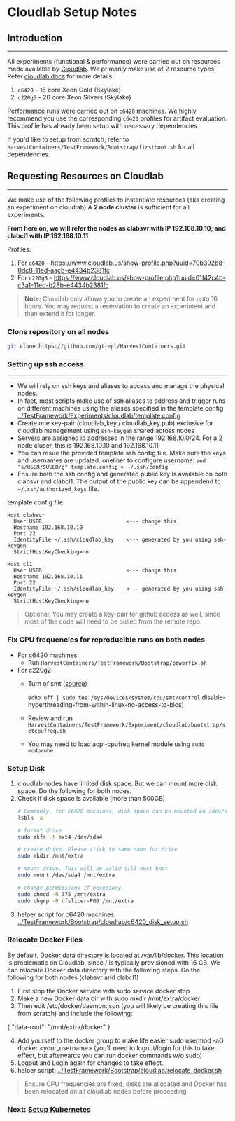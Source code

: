 # Cloudlab Setup Notes

## Introduction
---
All experiments (functional & performance) were carried out on resources made available by [Cloudlab](https://www.cloudlab.us).
We primarily make use of 2 resource types. Refer [cloudlab docs](http://docs.cloudlab.us/hardware.html) for more details:
1. `c6420` - 16 core Xeon Gold (Skylake)
2. `c220g5` - 20 core Xeon Silvers (Skylake)

Performance runs were carried out on `c6420` machines. We highly recommend you use the corresponding `c6420` profiles for artifact evaluation. This profile has already been setup with necessary dependencies.

If you'd like to setup from scratch, refer to `HarvestContainers/TestFramework/Bootstrap/firstboot.sh` for all dependencies.

## Requesting Resources on Cloudlab
---
We make use of the following profiles to instantiate resources (aka creating an experiment on cloudlab)
A **2 node cluster** is sufficient for all experiments. 

**From here on, we will refer the nodes as clabsvr with IP 192.168.10.10; and clabcl1 with IP 192.168.10.11**

Profiles:
1. For `c6420` - https://www.cloudlab.us/show-profile.php?uuid=70b392b8-0dc8-11ed-aacb-e4434b2381fc
2. For `c220g5` - https://www.cloudlab.us/show-profile.php?uuid=01f42c4b-c3a1-11ed-b28b-e4434b2381fc

>  **Note:** Cloudlab only allows you to create an experiment for upto 16 hours. You may request a reservation to create an experiment and then extend it for longer.


### Clone repository on all nodes

```bash
git clone https://github.com/gt-epl/HarvestContainers.git
```

### Setting up ssh access.
---
- We will rely on ssh keys and aliases to access and manage the physical nodes.
- In fact, most scripts make use of ssh aliases to address and trigger runs on different machines using the aliases specified in the template config [../TestFramework/Experiments/cloudlab/template.config](../TestFramework/Experiments/cloudlab/template.config)
- Create one key-pair (cloudlab_key / cloudlab_key.pub) exclusive for cloudlab management using `ssh-keygen` shared across nodes
- Servers are assigned ip addresses in the range 192.168.10.0/24. For a 2 node cluser, this is 192.168.10.10 and 192.168.10.11
- You can resue the provided template ssh config file. Make sure the keys and usernames are updated. oneliner to configure username: `sed "s/USER/$USER/g" template.config > ~/.ssh/config`
- Ensure both the ssh config and generated public key is available on both clabsvr and clabcl1. The output of the public key can be appendend to `~/.ssh/authorized_keys` file.

template config file:
```
Host clabsvr
  User USER                           <--- change this
  Hostname 192.168.10.10
  Port 22
  IdentityFile ~/.ssh/cloudlab_key    <--- generated by you using ssh-keygen
  StrictHostKeyChecking=no

Host cl1
  User USER                           <--- change this
  Hostname 192.168.10.11
  Port 22
  IdentityFile ~/.ssh/cloudlab_key    <--- generated by you using ssh-keygen
  StrictHostKeyChecking=no
```

> Optional: You may create a key-pair for github access as well, since most of the code will need to be pulled from the remote repo.

### Fix CPU frequencies for reproducible runs on both nodes
- For c6420 machines:
  - Run `HarvestContainers/TestFramework/Bootstrap/powerfix.sh`
- For c220g2:
  - Turn of smt ([source](https://serverfault.com/questions/235825/))
  
    `echo off | sudo tee /sys/devices/system/cpu/smt/control` disable-hyperthreading-from-within-linux-no-access-to-bios)
  - Review and run `HarvestContainers/TestFramework/Experiment/cloudlab/bootstrap/setcpufreq.sh`
  - You may need to load acpi-cpufreq kernel module using `sudo modprobe`

### Setup Disk
1. cloudlab nodes have limited disk space. But we can mount more disk space. Do the following for both nodes.
2. Check if disk space is available (more than 500GB)
    ```bash
    # Commonly, for c6420 machines, disk space can be mounted on /dev/sda4. 
    lsblk -a

    # format drive
    sudo mkfs -t ext4 /dev/sda4

    # create drive. Please stick to same name for drive
    sudo mkdir /mnt/extra

    # mount drive. This will be valid till next boot
    sudo mount /dev/sda4 /mnt/extra

    # change permissions if necessary
    sudo chmod -R 775 /mnt/extra
    sudo chgrp -R nfslicer-PG0 /mnt/extra
    ```
3. helper script for c6420 machines: [../TestFramework/Bootstrap/cloudlab/c6420_disk_setup.sh](../TestFramework/Bootstrap/cloudlab/c6420_disk_setup.sh)


### Relocate Docker Files
By default, Docker data directory is located at /var/lib/docker. This location is problematic on Cloudlab, since / is typically provisioned with 16 GB.  We can relocate Docker data directory with the following steps. Do the following for both nodes (clabsvr and clabcl1)
1. First stop the Docker service with sudo service docker stop
2. Make a new Docker data dir with sudo mkdir /mnt/extra/docker
3. Then edit /etc/docker/daemon.json (you will likely be creating this file from scratch) and include the following:

{
    "data-root": "/mnt/extra/docker"
}

4. Add yourself to the docker group to make life easier sudo usermod -aG docker <your_username> (you'll need to logout/login for this to take effect, but afterwards you can run docker commands w/o sudo)
5. Logout and Login again for changes to take effect.
6. helper script: [../TestFramework/Bootstrap/cloudlab/relocate_docker.sh](../TestFramework/Bootstrap/cloudlab/relocate_docker.sh) 


> Ensure CPU frequencies are fixed, disks are allocated and Docker has been relocated on all cloudlab nodes before proceeding.

### Next: [Setup Kubernetes](./setup_k8s.md)